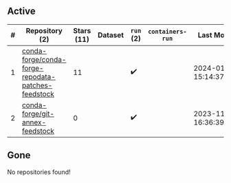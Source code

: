 ## Active
| # | Repository (2) | Stars (11) | Dataset | `run` (2) | `containers-run` | Last Modified |
| --- | --- | --- | --- | --- | --- | --- |
| 1 | [conda-forge/conda-forge-repodata-patches-feedstock](https://github.com/conda-forge/conda-forge-repodata-patches-feedstock) | 11 |  | :heavy_check_mark: |  | 2024-01-31 15:14:37+00:00 |
| 2 | [conda-forge/git-annex-feedstock](https://github.com/conda-forge/git-annex-feedstock) | 0 |  | :heavy_check_mark: |  | 2023-11-17 16:36:39+00:00 |

## Gone
No repositories found!
